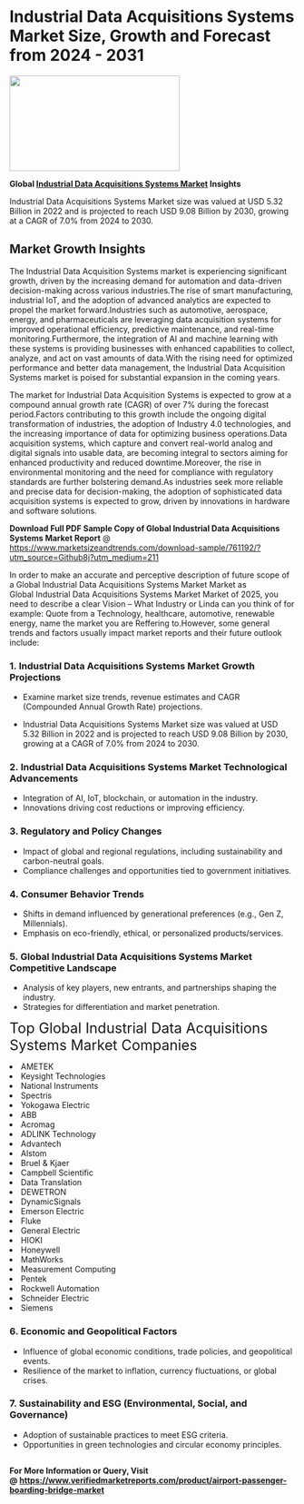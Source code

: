 <H1>Industrial Data Acquisitions Systems Market Size, Growth and Forecast from 2024 - 2031</H1><img class="aligncenter size-medium wp-image-584254" src="https://thirdeyenews.in/wp-content/uploads/2024/09/Global-Market-Research-300x168.jpeg" alt="" width="300" height="168" /><p><strong>Global&nbsp;<a href="https://www.marketsizeandtrends.com/download-sample/761192/?utm_source=Github8j?utm_medium=211">Industrial Data Acquisitions Systems Market</a> Insights</strong></p><p>Industrial Data Acquisitions Systems Market size was valued at USD 5.32 Billion in 2022 and is projected to reach USD 9.08 Billion by 2030, growing at a CAGR of 7.0% from 2024 to 2030.</p><p><h2>Market Growth Insights</h2> <p>The Industrial Data Acquisition Systems market is experiencing significant growth, driven by the increasing demand for automation and data-driven decision-making across various industries.The rise of smart manufacturing, industrial IoT, and the adoption of advanced analytics are expected to propel the market forward.Industries such as automotive, aerospace, energy, and pharmaceuticals are leveraging data acquisition systems for improved operational efficiency, predictive maintenance, and real-time monitoring.Furthermore, the integration of AI and machine learning with these systems is providing businesses with enhanced capabilities to collect, analyze, and act on vast amounts of data.With the rising need for optimized performance and better data management, the Industrial Data Acquisition Systems market is poised for substantial expansion in the coming years.</p> <p>The market for Industrial Data Acquisition Systems is expected to grow at a compound annual growth rate (CAGR) of over 7% during the forecast period.Factors contributing to this growth include the ongoing digital transformation of industries, the adoption of Industry 4.0 technologies, and the increasing importance of data for optimizing business operations.Data acquisition systems, which capture and convert real-world analog and digital signals into usable data, are becoming integral to sectors aiming for enhanced productivity and reduced downtime.Moreover, the rise in environmental monitoring and the need for compliance with regulatory standards are further bolstering demand.As industries seek more reliable and precise data for decision-making, the adoption of sophisticated data acquisition systems is expected to grow, driven by innovations in hardware and software solutions.<p><span class=""><strong>Download Full PDF Sample Copy of Global Industrial Data Acquisitions Systems Market Report</strong> @ <a href="https://www.marketsizeandtrends.com/download-sample/761192/?utm_source=Github8j?utm_medium=211" target="_blank">https://www.marketsizeandtrends.com/download-sample/761192/?utm_source=Github8j?utm_medium=211</a></span></p><p>In order to make an accurate and perceptive description of future scope of a Global&nbsp;Industrial Data Acquisitions Systems Market Market as Global&nbsp;Industrial Data Acquisitions Systems Market Market of 2025, you need to describe a clear Vision &ndash; What Industry or Linda can you think of for example: Quote from a Technology, healthcare, automotive, renewable energy, name the market you are Reffering to.However, some general trends and factors usually impact market reports and their future outlook include:</p><h3>1.&nbsp;<strong>Industrial Data Acquisitions Systems Market Growth Projections</strong></h3><ul><li>Examine market size trends, revenue estimates and CAGR (Compounded Annual Growth Rate) projections.</li><li><p>Industrial Data Acquisitions Systems Market size was valued at USD 5.32 Billion in 2022 and is projected to reach USD 9.08 Billion by 2030, growing at a CAGR of 7.0% from 2024 to 2030.</p></li></ul><h3>2.&nbsp;<strong>Industrial Data Acquisitions Systems Market Technological Advancements</strong></h3><ul><li>Integration of AI, IoT, blockchain, or automation in the industry.</li><li>Innovations driving cost reductions or improving efficiency.</li></ul><h3>3.&nbsp;<strong>Regulatory and Policy Changes</strong></h3><ul><li>Impact of global and regional regulations, including sustainability and carbon-neutral goals.</li><li>Compliance challenges and opportunities tied to government initiatives.</li></ul><h3>4.&nbsp;<strong>Consumer Behavior Trends</strong></h3><ul><li>Shifts in demand influenced by generational preferences (e.g., Gen Z, Millennials).</li><li>Emphasis on eco-friendly, ethical, or personalized products/services.</li></ul><h3>5.&nbsp;<strong>Global Industrial Data Acquisitions Systems Market Competitive Landscape</strong></h3><ul><li>Analysis of key players, new entrants, and partnerships shaping the industry.</li><li>Strategies for differentiation and market penetration.</li></ul><p data-pm-slice="1 1 []"><span style="color: inherit; font-family: inherit; font-size: 25px;">Top Global Industrial Data Acquisitions Systems Market Companies</span></p><div class="" data-test-id=""><p><li>AMETEK</li><li> Keysight Technologies</li><li> National Instruments</li><li> Spectris</li><li> Yokogawa Electric</li><li> ABB</li><li> Acromag</li><li> ADLINK Technology</li><li> Advantech</li><li> Alstom</li><li> Bruel & Kjaer</li><li> Campbell Scientific</li><li> Data Translation</li><li> DEWETRON</li><li> DynamicSignals</li><li> Emerson Electric</li><li> Fluke</li><li> General Electric</li><li> HIOKI</li><li> Honeywell</li><li> MathWorks</li><li> Measurement Computing</li><li> Pentek</li><li> Rockwell Automation</li><li> Schneider Electric</li><li> Siemens</li></p></div><h3>6.&nbsp;<strong>Economic and Geopolitical Factors</strong></h3><ul><li>Influence of global economic conditions, trade policies, and geopolitical events.</li><li>Resilience of the market to inflation, currency fluctuations, or global crises.</li></ul><h3>7.&nbsp;<strong>Sustainability and ESG (Environmental, Social, and Governance)</strong></h3><ul><li>Adoption of sustainable practices to meet ESG criteria.</li><li>Opportunities in green technologies and circular economy principles.</li></ul><h2><strong style="font-size: 14px;">For More Information or Query, Visit @&nbsp;</strong><a style="background-color: #ffffff; font-size: 14px;" href="https://www.marketsizeandtrends.com/report/industrial-data-acquisitions-systems-market/" target="_blank">https://www.verifiedmarketreports.com/product/airport-passenger-boarding-bridge-market</a></h2>